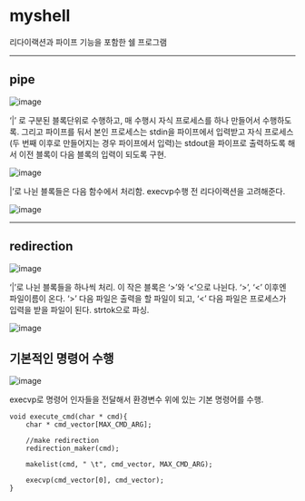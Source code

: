 # myshell
리다이랙션과 파이프 기능을 포함한 쉘  프로그램


---

## pipe 

![image](https://user-images.githubusercontent.com/48829883/103146753-0c78b780-4791-11eb-9791-996f01d42c22.png)

‘|’ 로 구분된 블록단위로 수행하고, 매 수행시 자식 프로세스를 하나 만들어서 수행하도록. 그리고 파이프를 둬서 본인 프로세스는 stdin을 파이프에서 입력받고 자식 프로세스(두 번째 이후로 만들어지는 경우 파이프에서 입력)는 stdout을 파이프로 출력하도록 해서 이전 블록이 다음 블록의 입력이 되도록 구현.

![image](https://user-images.githubusercontent.com/48829883/103146829-2a92e780-4792-11eb-9393-decacc428c4b.png)

|’로 나뉜 블록들은 다음 함수에서 처리함. execvp수행 전 리다이랙션을 고려해준다.

![image](https://user-images.githubusercontent.com/48829883/103146840-5a41ef80-4792-11eb-89c4-e8c95ce024fa.png)

---

## redirection

![image](https://user-images.githubusercontent.com/48829883/103146744-e8b57180-4790-11eb-84a7-7c63b36d526a.png)

‘|’로 나뉜 블록들을 하나씩 처리. 이 작은 블록은 ‘>’와 ‘<’으로 나뉜다. ‘>’, ‘<’ 이후엔 파일이름이 온다. ‘>’ 다음 파일은 출력을 할 파일이 되고, ‘<’ 다음 파일은 프로세스가 입력을 받을 파일이 된다. strtok으로 파싱.

![image](https://user-images.githubusercontent.com/48829883/103146855-72b20a00-4792-11eb-82ac-dc9bd8dd0033.png)



## 기본적인 명령어 수행
![image](https://user-images.githubusercontent.com/48829883/103146765-36ca7500-4791-11eb-8976-d1f1b5b67f27.png)

execvp로 명령어 인자들을 전달해서 환경변수 위에 있는 기본 명령어를 수행.

```
void execute_cmd(char * cmd){
	char * cmd_vector[MAX_CMD_ARG];

	//make redirection
	redirection_maker(cmd);

	makelist(cmd, " \t", cmd_vector, MAX_CMD_ARG);
	
	execvp(cmd_vector[0], cmd_vector);
}
```



